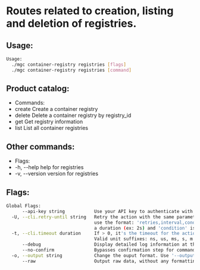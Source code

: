 # Routes related to creation, listing and deletion of registries.

## Usage:
```bash
Usage:
  ./mgc container-registry registries [flags]
  ./mgc container-registry registries [command]
```

## Product catalog:
- Commands:
- create      Create a container registry
- delete      Delete a container registry by registry_id
- get         Get registry information
- list        List all container registries

## Other commands:
- Flags:
- -h, --help      help for registries
- -v, --version   version for registries

## Flags:
```bash
Global Flags:
      --api-key string           Use your API key to authenticate with the API
  -U, --cli.retry-until string   Retry the action with the same parameters until the given condition is met. The flag parameters
                                 use the format: 'retries,interval,condition', where 'retries' is a positive integer, 'interval' is
                                 a duration (ex: 2s) and 'condition' is a 'engine=value' pair such as "jsonpath=expression"
  -t, --cli.timeout duration     If > 0, it's the timeout for the action execution. It's specified as numbers and unit suffix.
                                 Valid unit suffixes: ns, us, ms, s, m and h. Examples: 300ms, 1m30s
      --debug                    Display detailed log information at the debug level
      --no-confirm               Bypasses confirmation step for commands that ask a confirmation from the user
  -o, --output string            Change the ouput format. Use '--output=help' to know more details. (default "yaml")
      --raw                      Output raw data, without any formatting or coloring
```

